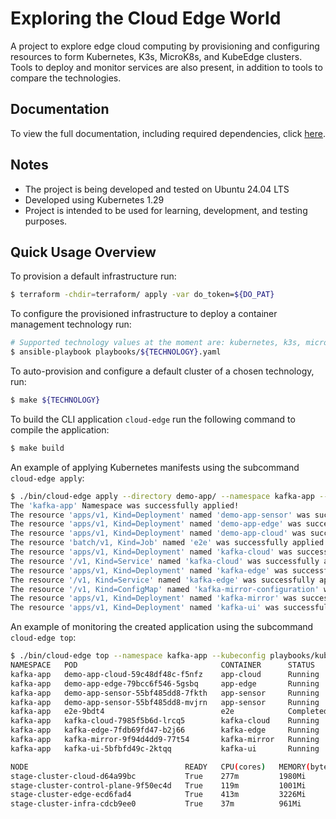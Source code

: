 <!-- 
#
# The README file of the project.
#
# Author: David Hurta
#
-->

# Exploring the Cloud Edge World

A project to explore edge cloud computing by provisioning and configuring resources to
form Kubernetes, K3s, MicroK8s, and KubeEdge clusters. Tools to deploy and monitor
services are also present, in addition to tools to compare the technologies.

## Documentation

To view the full documentation, including required dependencies, click [here](docs/README.md).

## Notes

- The project is being developed and tested on Ubuntu 24.04 LTS
- Developed using Kubernetes 1.29
- Project is intended to be used for learning, development, and testing purposes.

## Quick Usage Overview

To provision a default infrastructure run:

```sh
$ terraform -chdir=terraform/ apply -var do_token=${DO_PAT}
```

To configure the provisioned infrastructure to deploy a container management technology run:

```sh
# Supported technology values at the moment are: kubernetes, k3s, microk8s, kubeedge
$ ansible-playbook playbooks/${TECHNOLOGY}.yaml
```

To auto-provision and configure a default cluster of a chosen technology, run:

```sh
$ make ${TECHNOLOGY}
```

To build the CLI application `cloud-edge` run the following command to compile the application:

```sh
$ make build
```

An example of applying Kubernetes manifests using the subcommand `cloud-edge apply`:

```sh
$ ./bin/cloud-edge apply --directory demo-app/ --namespace kafka-app --create-namespace --kubeconfig playbooks/kubeconfig
The 'kafka-app' Namespace was successfully applied!
The resource 'apps/v1, Kind=Deployment' named 'demo-app-sensor' was successfully applied!
The resource 'apps/v1, Kind=Deployment' named 'demo-app-edge' was successfully applied!
The resource 'apps/v1, Kind=Deployment' named 'demo-app-cloud' was successfully applied!
The resource 'batch/v1, Kind=Job' named 'e2e' was successfully applied!
The resource 'apps/v1, Kind=Deployment' named 'kafka-cloud' was successfully applied!
The resource '/v1, Kind=Service' named 'kafka-cloud' was successfully applied!
The resource 'apps/v1, Kind=Deployment' named 'kafka-edge' was successfully applied!
The resource '/v1, Kind=Service' named 'kafka-edge' was successfully applied!
The resource '/v1, Kind=ConfigMap' named 'kafka-mirror-configuration' was successfully applied!
The resource 'apps/v1, Kind=Deployment' named 'kafka-mirror' was successfully applied!
The resource 'apps/v1, Kind=Deployment' named 'kafka-ui' was successfully applied!
```

An example of monitoring the created application using the subcommand `cloud-edge top`:

```sh
$ ./bin/cloud-edge top --namespace kafka-app --kubeconfig playbooks/kubeconfig
NAMESPACE   POD                                CONTAINER      STATUS      CPU(cores)   MEMORY(bytes)   NODE
kafka-app   demo-app-cloud-59c48df48c-f5nfz    app-cloud      Running     26m          100Mi           stage-cluster-cloud-d64a99bc
kafka-app   demo-app-edge-79bcc6f546-5gsbq     app-edge       Running     22m          130Mi           stage-cluster-edge-ecd6fad4
kafka-app   demo-app-sensor-55bf485dd8-7fkth   app-sensor     Running     26m          106Mi           stage-cluster-edge-ecd6fad4
kafka-app   demo-app-sensor-55bf485dd8-mvjrn   app-sensor     Running     28m          110Mi           stage-cluster-edge-ecd6fad4
kafka-app   e2e-9bdt4                          e2e            Completed   0m           0Mi             stage-cluster-cloud-d64a99bc
kafka-app   kafka-cloud-7985f5b6d-lrcq5        kafka-cloud    Running     102m         390Mi           stage-cluster-cloud-d64a99bc
kafka-app   kafka-edge-7fdb69fd47-b2j66        kafka-edge     Running     70m          405Mi           stage-cluster-edge-ecd6fad4
kafka-app   kafka-mirror-9f94d4dd9-77t54       kafka-mirror   Running     24m          441Mi           stage-cluster-edge-ecd6fad4
kafka-app   kafka-ui-5bfbfd49c-2ktqq           kafka-ui       Running     8m           240Mi           stage-cluster-cloud-d64a99bc

NODE                                   READY   CPU(cores)   MEMORY(bytes)
stage-cluster-cloud-d64a99bc           True    277m         1980Mi
stage-cluster-control-plane-9f50ec4d   True    119m         1001Mi
stage-cluster-edge-ecd6fad4            True    413m         3226Mi
stage-cluster-infra-cdcb9ee0           True    37m          961Mi
```
